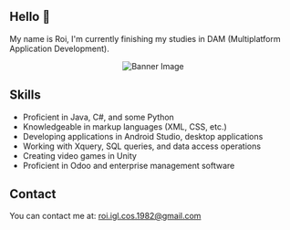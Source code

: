 ## Hello 👋

My name is Roi, I'm currently finishing my studies in DAM (Multiplatform Application Development).

<div align="center">
  <img src="https://i.imgur.com/sy8uOaa.jpg" alt="Banner Image">
</div>

## Skills

* Proficient in Java, C#, and some Python
* Knowledgeable in markup languages (XML, CSS, etc.)
* Developing applications in Android Studio, desktop applications
* Working with Xquery, SQL queries, and data access operations
* Creating video games in Unity
* Proficient in Odoo and enterprise management software

## Contact

You can contact me at: roi.igl.cos.1982@gmail.com


